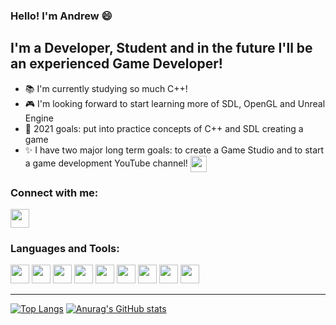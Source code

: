 ### Hello! I'm Andrew :smile:

## I'm a Developer, Student and in the future  I'll be an experienced Game Developer!
- :books: I'm currently studying so much C++!
- :video_game: I'm looking forward to start learning more of SDL, OpenGL and Unreal Engine
- :dart: 2021 goals: put into practice concepts of C++ and SDL creating a game
- :sparkles: I have two major long term goals: to create a Game Studio and to start a game development YouTube channel! <img align="center" width="26px" src="https://img.icons8.com/color/48/000000/youtube-tourtials.png"/>

### Connect with me:
[<img width="30px" src="https://img.icons8.com/color/48/000000/linkedin.png"/>](https://www.linkedin.com/in/andrewlcf/)

### Languages and Tools:

<img width="30px" src="https://img.icons8.com/color/48/000000/javascript.png"/>    <img width="30" src="https://img.icons8.com/color/48/000000/typescript.png"/>    <img width="30px" src="https://img.icons8.com/color/48/000000/c-plus-plus-logo.png"/>    <img width="30px" src="https://img.icons8.com/color/48/000000/react-native.png"/>    <img width="30" src="https://img.icons8.com/color/48/000000/nodejs.png"/>    <img width="30px" src="https://img.icons8.com/color/48/000000/unreal-engine.png"/>    <img width="30px" src="https://img.icons8.com/color/48/000000/visual-studio-2019.png"/>    <img width="30px" src="https://img.icons8.com/color/48/000000/visual-studio-code-2019.png"/>    <img width="30px" src="https://img.icons8.com/color/48/000000/ubuntu--v1.png"/>

---
[![Top Langs](https://github-readme-stats.vercel.app/api/top-langs/?username=drewProgram)](https://github.com/anuraghazra/github-readme-stats) [![Anurag's GitHub stats](https://github-readme-stats.vercel.app/api?username=drewProgram)](https://github.com/anuraghazra/github-readme-stats)